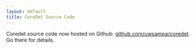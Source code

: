 ```yaml
---
layout: default
title: CoreDet Source Code
---
```


Coredet source code now hosted on Github: [github.com/uwsampa/coredet](https://github.com/uwsampa/coredet). Go there for details.

